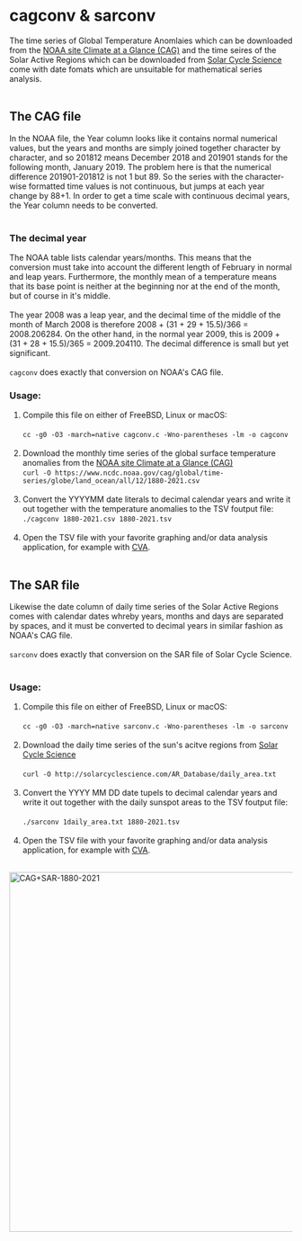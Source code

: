 # cagconv & sarconv

The time series of Global Temperature Anomlaies which can be downloaded from the [NOAA site Climate at a Glance (CAG)](https://www.ncdc.noaa.gov/cag/global/time-series) and the time seires
of the Solar Active Regions which can be downloaded from [Solar Cycle Science](http://solarcyclescience.com/index.html) come with date fomats which are unsuitable for mathematical series analysis.  
   
## The CAG file
In the NOAA file, the Year column looks like it contains normal numerical values, but the years and months are simply joined together character by character, and so 201812 means December 2018
and 201901 stands for the following month, January 2019. The problem here is that the numerical difference 201901-201812 is not 1 but 89. So the series with the character-wise formatted time values
is not continuous, but jumps at each year change by 88+1. In order to get a time scale with continuous decimal years, the Year column needs to be converted.  
   
### The decimal year
The NOAA table lists calendar years/months. This means that the conversion must take into account the different length of February in normal and leap years.
Furthermore, the monthly mean of a temperature means that its base point is neither at the beginning nor at the end of the month, but of course in it's middle.  
   
The year 2008 was a leap year, and the decimal time of the middle of the month of March 2008 is therefore 2008 + (31 + 29 + 15.5)/366 = 2008.206284.
On the other hand, in the normal year 2009, this is 2009 + (31 + 28 + 15.5)/365 = 2009.204110. The decimal difference is small but yet significant.  
   
`cagconv` does exactly that conversion on NOAA's CAG file.

### Usage:

1. Compile this file on either of FreeBSD, Linux or macOS:  
   
    `cc -g0 -O3 -march=native cagconv.c -Wno-parentheses -lm -o cagconv`  
   
2. Download the monthly time series of the global surface temperature anomalies from the [NOAA site Climate at a Glance (CAG)](https://www.ncdc.noaa.gov/cag/global/time-series)
   
   `curl -O https://www.ncdc.noaa.gov/cag/global/time-series/globe/land_ocean/all/12/1880-2021.csv`  
   
3. Convert the YYYYMM date literals to decimal calendar years and write it out together with the temperature anomalies to the TSV foutput file:
   
    `./cagconv 1880-2021.csv 1880-2021.tsv`  
   
4. Open the TSV file with your favorite graphing and/or data analysis application, for example with [CVA](https://cyclaero.com/en/downloads/articles/1571499655.html).  
   
## The SAR file
Likewise the date column of daily time series of the Solar Active Regions comes with calendar dates whreby years, months and days are separated by spaces, and it must be converted to decimal years in similar fashion as NOAA's CAG file.  
   
`sarconv` does exactly that conversion on the SAR file of Solar Cycle Science.  
   
### Usage:
1. Compile this file on either of FreeBSD, Linux or macOS:  
   
   `cc -g0 -O3 -march=native sarconv.c -Wno-parentheses -lm -o sarconv`  
   
2. Download the daily time series of the sun's acitve regions from [Solar Cycle Science](http://solarcyclescience.com/index.html)  
   
   `curl -O http://solarcyclescience.com/AR_Database/daily_area.txt`  
   
3. Convert the YYYY MM DD date tupels to decimal calendar years and write it out together with the daily sunspot areas to the TSV foutput file:  
   
   `./sarconv 1daily_area.txt 1880-2021.tsv`  
   
4. Open the TSV file with your favorite graphing and/or data analysis application, for example with [CVA](https://cyclaero.com/en/downloads/articles/1571499655.html).  
   
<img width="640" alt="CAG+SAR-1880-2021" src="https://user-images.githubusercontent.com/13712142/128437062-6cab1669-dad3-42b8-8b5c-73707db0a930.png">
